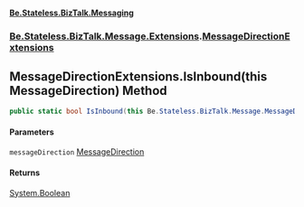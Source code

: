#### [Be.Stateless.BizTalk.Messaging](README.md 'README')
### [Be.Stateless.BizTalk.Message.Extensions](Be.Stateless.BizTalk.Message.Extensions.md 'Be.Stateless.BizTalk.Message.Extensions').[MessageDirectionExtensions](MessageDirectionExtensions.md 'Be.Stateless.BizTalk.Message.Extensions.MessageDirectionExtensions')

## MessageDirectionExtensions.IsInbound(this MessageDirection) Method

```csharp
public static bool IsInbound(this Be.Stateless.BizTalk.Message.MessageDirection messageDirection);
```
#### Parameters

<a name='Be.Stateless.BizTalk.Message.Extensions.MessageDirectionExtensions.IsInbound(thisBe.Stateless.BizTalk.Message.MessageDirection).messageDirection'></a>

`messageDirection` [MessageDirection](MessageDirection.md 'Be.Stateless.BizTalk.Message.MessageDirection')

#### Returns
[System.Boolean](https://docs.microsoft.com/en-us/dotnet/api/System.Boolean 'System.Boolean')
